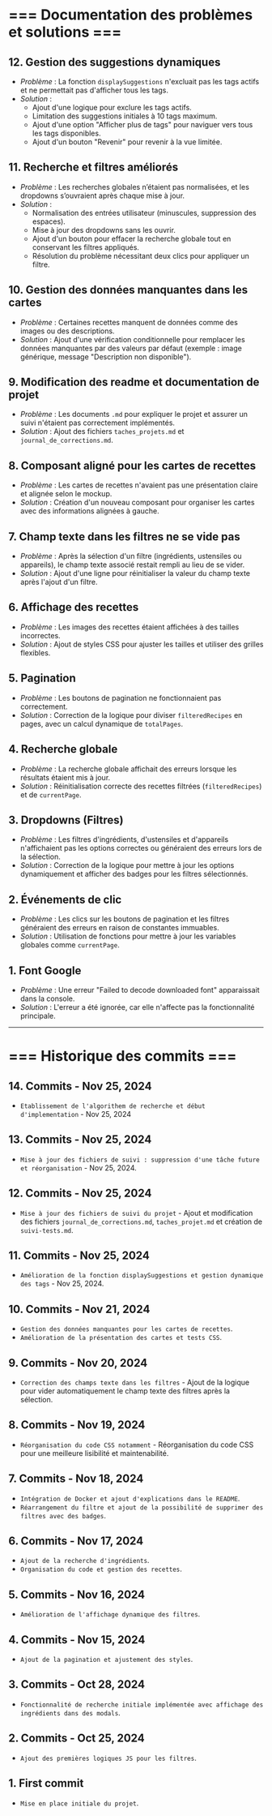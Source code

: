 # === Documentation des problèmes et solutions ===

## 12. Gestion des suggestions dynamiques
- *Problème* : La fonction `displaySuggestions` n'excluait pas les tags actifs et ne permettait pas d'afficher tous les tags.
- _Solution_ :
  - Ajout d'une logique pour exclure les tags actifs.
  - Limitation des suggestions initiales à 10 tags maximum.
  - Ajout d'une option "Afficher plus de tags" pour naviguer vers tous les tags disponibles.
  - Ajout d'un bouton "Revenir" pour revenir à la vue limitée.

## 11. Recherche et filtres améliorés
- *Problème* : Les recherches globales n’étaient pas normalisées, et les dropdowns s’ouvraient après chaque mise à jour.
- _Solution_ : 
  - Normalisation des entrées utilisateur (minuscules, suppression des espaces).
  - Mise à jour des dropdowns sans les ouvrir.
  - Ajout d'un bouton pour effacer la recherche globale tout en conservant les filtres appliqués.
  - Résolution du problème nécessitant deux clics pour appliquer un filtre.

## 10. Gestion des données manquantes dans les cartes
- *Problème* : Certaines recettes manquent de données comme des images ou des descriptions.
- _Solution_ : Ajout d'une vérification conditionnelle pour remplacer les données manquantes par des valeurs par défaut (exemple : image générique, message "Description non disponible").

## 9. Modification des readme et documentation de projet
- *Problème* : Les documents `.md` pour expliquer le projet et assurer un suivi n'étaient pas correctement implémentés.
- _Solution_ : Ajout des fichiers `taches_projets.md` et `journal_de_corrections.md`.

## 8. Composant aligné pour les cartes de recettes
- *Problème* : Les cartes de recettes n'avaient pas une présentation claire et alignée selon le mockup.
- _Solution_ : Création d'un nouveau composant pour organiser les cartes avec des informations alignées à gauche.

## 7. Champ texte dans les filtres ne se vide pas
- *Problème* : Après la sélection d'un filtre (ingrédients, ustensiles ou appareils), le champ texte associé restait rempli au lieu de se vider.
- _Solution_ : Ajout d'une ligne pour réinitialiser la valeur du champ texte après l'ajout d'un filtre. 

## 6. Affichage des recettes
- *Problème* : Les images des recettes étaient affichées à des tailles incorrectes.
- _Solution_ : Ajout de styles CSS pour ajuster les tailles et utiliser des grilles flexibles.

## 5. Pagination
- *Problème* : Les boutons de pagination ne fonctionnaient pas correctement.
- _Solution_ : Correction de la logique pour diviser `filteredRecipes` en pages, avec un calcul dynamique de `totalPages`.

## 4. Recherche globale
- *Problème* : La recherche globale affichait des erreurs lorsque les résultats étaient mis à jour.
- _Solution_ : Réinitialisation correcte des recettes filtrées (`filteredRecipes`) et de `currentPage`.

## 3. Dropdowns (Filtres)
- *Problème* : Les filtres d'ingrédients, d'ustensiles et d'appareils n'affichaient pas les options correctes ou généraient des erreurs lors de la sélection.
- _Solution_ : Correction de la logique pour mettre à jour les options dynamiquement et afficher des badges pour les filtres sélectionnés.

## 2. Événements de clic
- *Problème* : Les clics sur les boutons de pagination et les filtres généraient des erreurs en raison de constantes immuables.
- _Solution_ : Utilisation de fonctions pour mettre à jour les variables globales comme `currentPage`.

## 1. Font Google
- *Problème* : Une erreur "Failed to decode downloaded font" apparaissait dans la console.
- _Solution_ : L'erreur a été ignorée, car elle n'affecte pas la fonctionnalité principale.

---

# === Historique des commits ===

## 14. Commits - Nov 25, 2024
- `Etablissement de l'algorithem de recherche et début d'implementation` - Nov 25, 2024

## 13. Commits - Nov 25, 2024
- `Mise à jour des fichiers de suivi : suppression d'une tâche future et réorganisation` - Nov 25, 2024.

## 12. Commits - Nov 25, 2024
- `Mise à jour des fichiers de suivi du projet` - Ajout et modification des fichiers `journal_de_corrections.md`, `taches_projet.md` et création de `suivi-tests.md`.

## 11. Commits - Nov 25, 2024
- `Amélioration de la fonction displaySuggestions et gestion dynamique des tags` - Nov 25, 2024.

## 10. Commits - Nov 21, 2024
- `Gestion des données manquantes pour les cartes de recettes`.
- `Amélioration de la présentation des cartes et tests CSS`.

## 9. Commits - Nov 20, 2024
- `Correction des champs texte dans les filtres` - Ajout de la logique pour vider automatiquement le champ texte des filtres après la sélection.

## 8. Commits - Nov 19, 2024
- `Réorganisation du code CSS notamment` - Réorganisation du code CSS pour une meilleure lisibilité et maintenabilité.

## 7. Commits - Nov 18, 2024
- `Intégration de Docker et ajout d'explications dans le README`.
- `Réarrangement du filtre et ajout de la possibilité de supprimer des filtres avec des badges`.

## 6. Commits - Nov 17, 2024
- `Ajout de la recherche d'ingrédients`.
- `Organisation du code et gestion des recettes`.

## 5. Commits - Nov 16, 2024
- `Amélioration de l'affichage dynamique des filtres`.

## 4. Commits - Nov 15, 2024
- `Ajout de la pagination et ajustement des styles`.

## 3. Commits - Oct 28, 2024
- `Fonctionnalité de recherche initiale implémentée avec affichage des ingrédients dans des modals`.

## 2. Commits - Oct 25, 2024
- `Ajout des premières logiques JS pour les filtres`.

## 1. First commit
- `Mise en place initiale du projet`.
